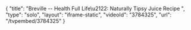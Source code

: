 {
    "title": "Breville -- Health Full Life\u2122: Naturally Tipsy Juice Recipe ",
    "type": "solo",
    "layout": "iframe-static",
    "videoId": "3784325",
    "url": "\/tvpembed\/3784325"
}